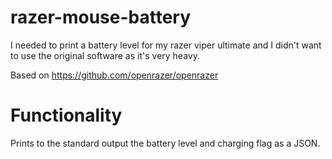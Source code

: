 # razer-mouse-battery

I needed to print a battery level for my razer viper ultimate and I didn't want to use the original software as it's very heavy.

Based on https://github.com/openrazer/openrazer

# Functionality
Prints to the standard output the battery level and charging flag as a JSON.
